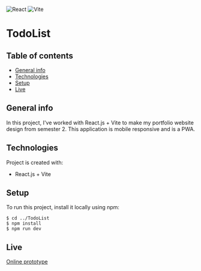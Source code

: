 ![React](https://img.shields.io/badge/react-%2320232a.svg?style=for-the-badge&logo=react&logoColor=%2361DAFB)
![Vite](https://img.shields.io/badge/vite-%23646CFF.svg?style=for-the-badge&logo=vite&logoColor=white)

# TodoList

## Table of contents
* [General info](#general-info)
* [Technologies](#technologies)
* [Setup](#setup)
* [Live](#live)


## General info
In this project, I've worked with React.js + Vite to make my portfolio website design from semester 2. This application is mobile responsive and is a PWA.

## Technologies
Project is created with:
* React.js + Vite

## Setup
To run this project, install it locally using npm:

```
$ cd ../TodoList
$ npm install
$ npm run dev

```
## Live
[Online prototype](https://i507258.hera.fhict.nl/semester3/portfolioWebsite/)
